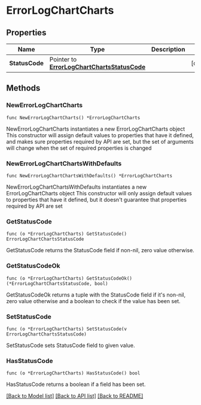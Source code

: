 # ErrorLogChartCharts

## Properties

Name | Type | Description | Notes
------------ | ------------- | ------------- | -------------
**StatusCode** | Pointer to [**ErrorLogChartChartsStatusCode**](ErrorLogChartChartsStatusCode.md) |  | [optional] 

## Methods

### NewErrorLogChartCharts

`func NewErrorLogChartCharts() *ErrorLogChartCharts`

NewErrorLogChartCharts instantiates a new ErrorLogChartCharts object
This constructor will assign default values to properties that have it defined,
and makes sure properties required by API are set, but the set of arguments
will change when the set of required properties is changed

### NewErrorLogChartChartsWithDefaults

`func NewErrorLogChartChartsWithDefaults() *ErrorLogChartCharts`

NewErrorLogChartChartsWithDefaults instantiates a new ErrorLogChartCharts object
This constructor will only assign default values to properties that have it defined,
but it doesn't guarantee that properties required by API are set

### GetStatusCode

`func (o *ErrorLogChartCharts) GetStatusCode() ErrorLogChartChartsStatusCode`

GetStatusCode returns the StatusCode field if non-nil, zero value otherwise.

### GetStatusCodeOk

`func (o *ErrorLogChartCharts) GetStatusCodeOk() (*ErrorLogChartChartsStatusCode, bool)`

GetStatusCodeOk returns a tuple with the StatusCode field if it's non-nil, zero value otherwise
and a boolean to check if the value has been set.

### SetStatusCode

`func (o *ErrorLogChartCharts) SetStatusCode(v ErrorLogChartChartsStatusCode)`

SetStatusCode sets StatusCode field to given value.

### HasStatusCode

`func (o *ErrorLogChartCharts) HasStatusCode() bool`

HasStatusCode returns a boolean if a field has been set.


[[Back to Model list]](../README.md#documentation-for-models) [[Back to API list]](../README.md#documentation-for-api-endpoints) [[Back to README]](../README.md)


